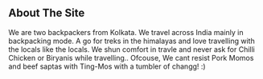## About The Site
We are two backpackers from Kolkata. We travel across India mainly in backpacking mode. A go for treks in the himalayas and love travelling with the locals like the locals. We shun comfort in travle and never ask for Chilli Chicken or Biryanis while travelling.. Ofcouse, We cant resist Pork Momos and beef saptas with Ting-Mos with a tumbler of changg! :)


